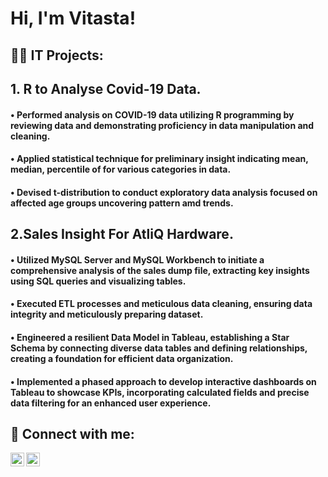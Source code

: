 <h1>Hi, I'm Vitasta! </h1>

<h2>👨‍💻 IT Projects:</h2>

<h2>1. R to Analyse Covid-19 Data.</h2>
  
<h4>• Performed analysis on COVID-19 data utilizing R programming by reviewing data and demonstrating proficiency in data manipulation and cleaning.</h4>
<h4>• Applied statistical technique for preliminary insight indicating mean, median, percentile of for various categories in data.</h4>
<h4>• Devised t-distribution to conduct exploratory data analysis focused on affected age groups uncovering pattern amd trends.</h4>
<h4></h2>
<h2>2.Sales Insight For AtliQ Hardware.</h2>

<h4>• Utilized MySQL Server and MySQL Workbench to initiate a comprehensive analysis of the sales dump file, extracting key insights using SQL queries and visualizing tables.</h4>
<h4>• Executed ETL processes and meticulous data cleaning, ensuring data integrity and meticulously preparing dataset.</h4>
<h4>• Engineered a resilient Data Model in Tableau, establishing a Star Schema by connecting diverse data tables and defining relationships, creating a foundation for efficient data organization.</h4>
<h4>• Implemented a phased approach to develop interactive dashboards on Tableau to showcase KPIs, incorporating calculated fields and precise data filtering for an enhanced user experience.</h4>
<h2></h2>
<h2> 🤳 Connect with me:</h2>

[<img align="left" alt="JoshMadakor | LinkedIn" width="22px" src="https://cdn.jsdelivr.net/npm/simple-icons@v3/icons/linkedin.svg" />][linkedin]
[<img align="left" alt="JoshMadakor | Instagram" width="22px" src="https://cdn.jsdelivr.net/npm/simple-icons@v3/icons/instagram.svg" />][instagram]


[instagram]: https://www.instagram.com/vitasta4778/
[linkedin]:  https://www.linkedin.com/in/vitastashinde/


